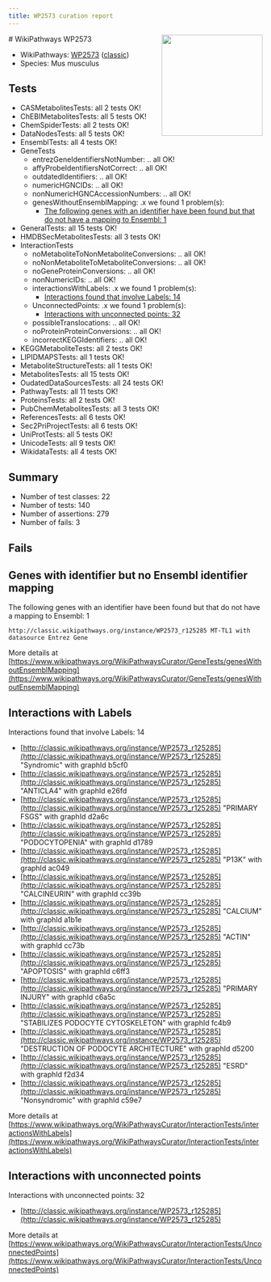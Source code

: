 ```yaml
---
title: WP2573 curation report
---
```


<img style="float: right; width: 200px" src="https://upload.wikimedia.org/wikipedia/commons/thumb/8/83/Wplogo_with_text_500.png/640px-Wplogo_with_text_500.png" />
# WikiPathways WP2573

* WikiPathways: [WP2573](https://wikipathways.org/pathways/WP2573) ([classic](https://classic.wikipathways.org/instance/WP2573))
* Species: Mus musculus
## Tests
* CASMetabolitesTests: all 2 tests OK!
* ChEBIMetabolitesTests: all 5 tests OK!
* ChemSpiderTests: all 2 tests OK!
* DataNodesTests: all 5 tests OK!
* EnsemblTests: all 4 tests OK!
* GeneTests
    * entrezGeneIdentifiersNotNumber: .. all OK!
    * affyProbeIdentifiersNotCorrect: .. all OK!
    * outdatedIdentifiers: .. all OK!
    * numericHGNCIDs: .. all OK!
    * nonNumericHGNCAccessionNumbers: .. all OK!
    * genesWithoutEnsemblMapping: .x we found 1 problem(s):
        * [The following genes with an identifier have been found but that do not have a mapping to Ensembl: 1](#40286d83)
* GeneralTests: all 15 tests OK!
* HMDBSecMetabolitesTests: all 3 tests OK!
* InteractionTests
    * noMetaboliteToNonMetaboliteConversions: .. all OK!
    * noNonMetaboliteToMetaboliteConversions: .. all OK!
    * noGeneProteinConversions: .. all OK!
    * nonNumericIDs: .. all OK!
    * interactionsWithLabels: .x we found 1 problem(s):
        * [Interactions found that involve Labels: 14](#fe97a8bc)
    * UnconnectedPoints: .x we found 1 problem(s):
        * [Interactions with unconnected points: 32](#7f1d40b7)
    * possibleTranslocations: .. all OK!
    * noProteinProteinConversions: .. all OK!
    * incorrectKEGGIdentifiers: .. all OK!
* KEGGMetaboliteTests: all 2 tests OK!
* LIPIDMAPSTests: all 1 tests OK!
* MetaboliteStructureTests: all 1 tests OK!
* MetabolitesTests: all 15 tests OK!
* OudatedDataSourcesTests: all 24 tests OK!
* PathwayTests: all 11 tests OK!
* ProteinsTests: all 2 tests OK!
* PubChemMetabolitesTests: all 3 tests OK!
* ReferencesTests: all 6 tests OK!
* Sec2PriProjectTests: all 6 tests OK!
* UniProtTests: all 5 tests OK!
* UnicodeTests: all 9 tests OK!
* WikidataTests: all 4 tests OK!


## Summary

* Number of test classes: 22
* Number of tests: 140
* Number of assertions: 279
* Number of fails: 3

## Fails

<a name="40286d83" />

## Genes with identifier but no Ensembl identifier mapping

The following genes with an identifier have been found but that do not have a mapping to Ensembl: 1
```
http://classic.wikipathways.org/instance/WP2573_r125285 MT-TL1 with datasource Entrez Gene
```

More details at [https://www.wikipathways.org/WikiPathwaysCurator/GeneTests/genesWithoutEnsemblMapping](https://www.wikipathways.org/WikiPathwaysCurator/GeneTests/genesWithoutEnsemblMapping)

<a name="fe97a8bc" />

## Interactions with Labels

Interactions found that involve Labels: 14

* [http://classic.wikipathways.org/instance/WP2573_r125285](http://classic.wikipathways.org/instance/WP2573_r125285) "Syndromic" with graphId b5cf0
* [http://classic.wikipathways.org/instance/WP2573_r125285](http://classic.wikipathways.org/instance/WP2573_r125285) "ANTICLA4" with graphId e26fd
* [http://classic.wikipathways.org/instance/WP2573_r125285](http://classic.wikipathways.org/instance/WP2573_r125285) "PRIMARY 
FSGS" with graphId d2a6c
* [http://classic.wikipathways.org/instance/WP2573_r125285](http://classic.wikipathways.org/instance/WP2573_r125285) "PODOCYTOPENIA" with graphId d1789
* [http://classic.wikipathways.org/instance/WP2573_r125285](http://classic.wikipathways.org/instance/WP2573_r125285) "P13K" with graphId ac049
* [http://classic.wikipathways.org/instance/WP2573_r125285](http://classic.wikipathways.org/instance/WP2573_r125285) "CALCINEURIN" with graphId cc39b
* [http://classic.wikipathways.org/instance/WP2573_r125285](http://classic.wikipathways.org/instance/WP2573_r125285) "CALCIUM" with graphId a1b1e
* [http://classic.wikipathways.org/instance/WP2573_r125285](http://classic.wikipathways.org/instance/WP2573_r125285) "ACTIN" with graphId cc73b
* [http://classic.wikipathways.org/instance/WP2573_r125285](http://classic.wikipathways.org/instance/WP2573_r125285) "APOPTOSIS" with graphId c6ff3
* [http://classic.wikipathways.org/instance/WP2573_r125285](http://classic.wikipathways.org/instance/WP2573_r125285) "PRIMARY 
INJURY" with graphId c6a5c
* [http://classic.wikipathways.org/instance/WP2573_r125285](http://classic.wikipathways.org/instance/WP2573_r125285) "STABILIZES 
PODOCYTE
CYTOSKELETON" with graphId fc4b9
* [http://classic.wikipathways.org/instance/WP2573_r125285](http://classic.wikipathways.org/instance/WP2573_r125285) "DESTRUCTION OF
PODOCYTE
ARCHITECTURE" with graphId d5200
* [http://classic.wikipathways.org/instance/WP2573_r125285](http://classic.wikipathways.org/instance/WP2573_r125285) "ESRD" with graphId f2d34
* [http://classic.wikipathways.org/instance/WP2573_r125285](http://classic.wikipathways.org/instance/WP2573_r125285) "Nonsyndromic" with graphId c59e7


More details at [https://www.wikipathways.org/WikiPathwaysCurator/InteractionTests/interactionsWithLabels](https://www.wikipathways.org/WikiPathwaysCurator/InteractionTests/interactionsWithLabels)

<a name="7f1d40b7" />

## Interactions with unconnected points

Interactions with unconnected points: 32

* [http://classic.wikipathways.org/instance/WP2573_r125285](http://classic.wikipathways.org/instance/WP2573_r125285)


More details at [https://www.wikipathways.org/WikiPathwaysCurator/InteractionTests/UnconnectedPoints](https://www.wikipathways.org/WikiPathwaysCurator/InteractionTests/UnconnectedPoints)

